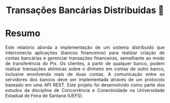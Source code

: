 <div align="center">

# Transações Bancárias Distribuidas 🏦

</div>

# Resumo

<p align="justify">Este relatório aborda a implementação de um sistema distribuido que interconecta aplicações (bancos financeiros) para realizar criação de contas bancárias e gerenciar transações financeiras, semelhante ao modo de transferência do Pix. Os clientes, a partir de qualquer banco, podem realizar transações atômicas sobre o dinheiro em contas de outro banco, inclusive envolvendo mais de duas contas. A comunicação entre os servidores dos bancos deve ser implementada através de um protocolo baseado em uma API REST. Este projeto foi desenvolvido como parte dos estudos da disciplina de Concorrência e Conectividade na Universidade Estadual de Feira de Santana (UEFS).</p>
